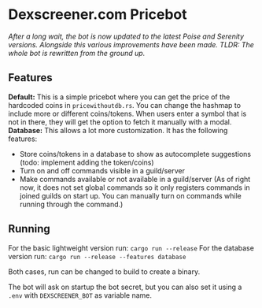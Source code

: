 # Dexscreener.com Pricebot
*After a long wait, the bot is now updated to the latest Poise and Serenity versions. Alongside this various improvements have been made. TLDR: The whole bot is rewritten from the ground up.*

## Features
**Default:** This is a simple pricebot where you can get the price of the hardcoded coins in `pricewithoutdb.rs`. You can change the hashmap to include more or different coins/tokens. When users enter a symbol that is not in there, they will get the option to fetch it manually with a modal.
**Database:** This allows a lot more customization. It has the following features:
- Store coins/tokens in a database to show as autocomplete suggestions (todo: implement adding the token/coins)
- Turn on and off commands visible in a guild/server
- Make commands available or not available in a guild/server (As of right now, it does not set global commands so it only registers commands in joined guilds on start up. You can manually turn on commands while running through the command.)

## Running
For the basic lightweight version run:
```cargo run --release```
For the database version run:
```cargo run --release --features database```

Both cases, run can be changed to build to create a binary.

The bot will ask on startup the bot secret, but you can also set it using a `.env` with `DEXSCREENER_BOT` as variable name.

